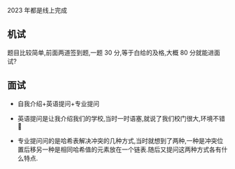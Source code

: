 2023 年都是线上完成

## 机试

题目比较简单,前面两道签到题,一题 30 分,等于白给的及格,大概 80 分就能进面试?

## 面试

- 自我介绍+英语提问+专业提问

- 英语提问是让我介绍我们的学校,当时一时语塞,就说了我们校门很大,环境不错🤣

- 专业提问问的是哈希表解决冲突的几种方式,当时就想到了两种,一种是冲突位置后移另一种是相同哈希值的元素放在一个链表.随后又提问这两种方式各有什么特点.
